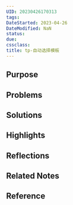 ```yaml
---
UID: 20230426170313
tags: 
DateStarted: 2023-04-26
DateModified: NaN
status: 
due: 
cssclass: 
title: tp-自动选择模板
---
```


## Purpose

## Problems

## Solutions

## Highlights

## Reflections

## Related Notes

## Reference
